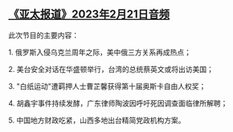 <!--1677012480000-->
[《亚太报道》2023年2月21日音频](https://www.rfa.org/mandarin/yataibaodao/apr-audio/yp-02212023110307.html)
------

<p>此次节目的主要内容：</p><p>1. 俄罗斯入侵乌克兰周年之际，美中俄三方关系再成热点；</p><p>2. 美台安全对话在华盛顿举行，台湾的总统蔡英文或将出访美国；</p><p>3. "白纸运动"遭羁押人士曹芷馨获得第十届奥斯卡自由人权奖；</p><p>4. 胡鑫宇事件持续发酵，广东律师陶波因呼吁死因调查面临律所解聘；</p><p>5. 中国地方财政吃紧，山西多地出台精简党政机构方案。</p>
